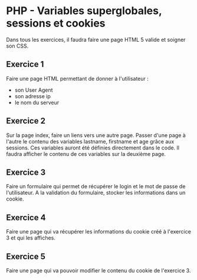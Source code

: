 # PHP - Variables superglobales, sessions et cookies
Dans tous les exercices, il faudra faire une page HTML 5 valide et soigner son CSS.

## Exercice 1
Faire une page HTML permettant de donner à l'utilisateur :

* son User Agent
* son adresse ip
* le nom du serveur

## Exercice 2
Sur la page index, faire un liens vers une autre page. Passer d'une page à l'autre le contenu des variables lastname, firstname et age grâce aux sessions. Ces variables auront été définies directement dans le code.
Il faudra afficher le contenu de ces variables sur la deuxième page.

## Exercice 3
Faire un formulaire qui permet de récupérer le login et le mot de passe de l'utilisateur. A la validation du formulaire, stocker les informations dans un cookie.

## Exercice 4
Faire une page qui va récupérer les informations du cookie créé à l'exercice 3 et qui les affiches.

## Exercice 5
Faire une page qui va pouvoir modifier le contenu du cookie de l'exercice 3.